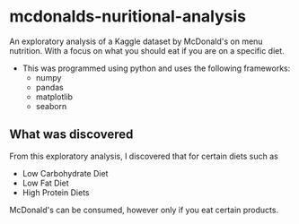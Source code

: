 # mcdonalds-nuritional-analysis
An exploratory analysis of a Kaggle dataset by McDonald's on menu nutrition. With a focus on what you should eat if you are on a specific diet.
- This was programmed using python and uses the following frameworks:
  - numpy
  - pandas
  - matplotlib
  - seaborn
## What was discovered
From this exploratory analysis, I discovered that for certain diets such as 
  - Low Carbohydrate Diet
  - Low Fat Diet
  - High Protein Diets
  
McDonald's can be consumed, however only if you eat certain products.


